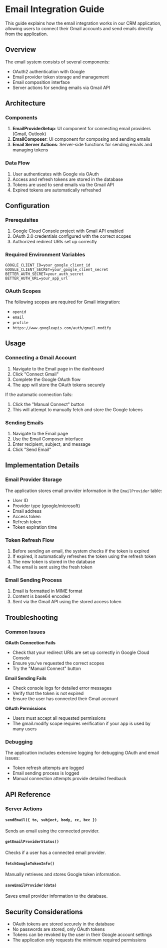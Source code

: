 # Email Integration Guide

This guide explains how the email integration works in our CRM application, allowing users to connect their Gmail accounts and send emails directly from the application.

## Overview

The email system consists of several components:
- OAuth2 authentication with Google
- Email provider token storage and management
- Email composition interface
- Server actions for sending emails via Gmail API

## Architecture

### Components

1. **EmailProviderSetup**: UI component for connecting email providers (Gmail, Outlook)
2. **EmailComposer**: UI component for composing and sending emails
3. **Email Server Actions**: Server-side functions for sending emails and managing tokens

### Data Flow

1. User authenticates with Google via OAuth
2. Access and refresh tokens are stored in the database
3. Tokens are used to send emails via the Gmail API
4. Expired tokens are automatically refreshed

## Configuration

### Prerequisites

1. Google Cloud Console project with Gmail API enabled
2. OAuth 2.0 credentials configured with the correct scopes
3. Authorized redirect URIs set up correctly

### Required Environment Variables

```env
GOOGLE_CLIENT_ID=your_google_client_id
GOOGLE_CLIENT_SECRET=your_google_client_secret
BETTER_AUTH_SECRET=your_auth_secret
BETTER_AUTH_URL=your_app_url
```

### OAuth Scopes

The following scopes are required for Gmail integration:
- `openid`
- `email`
- `profile`
- `https://www.googleapis.com/auth/gmail.modify`

## Usage

### Connecting a Gmail Account

1. Navigate to the Email page in the dashboard
2. Click "Connect Gmail"
3. Complete the Google OAuth flow
4. The app will store the OAuth tokens securely

If the automatic connection fails:
1. Click the "Manual Connect" button
2. This will attempt to manually fetch and store the Google tokens

### Sending Emails

1. Navigate to the Email page
2. Use the Email Composer interface
3. Enter recipient, subject, and message
4. Click "Send Email"

## Implementation Details

### Email Provider Storage

The application stores email provider information in the `EmailProvider` table:
- User ID
- Provider type (google/microsoft)
- Email address
- Access token
- Refresh token
- Token expiration time

### Token Refresh Flow

1. Before sending an email, the system checks if the token is expired
2. If expired, it automatically refreshes the token using the refresh token
3. The new token is stored in the database
4. The email is sent using the fresh token

### Email Sending Process

1. Email is formatted in MIME format
2. Content is base64 encoded
3. Sent via the Gmail API using the stored access token

## Troubleshooting

### Common Issues

**OAuth Connection Fails**
- Check that your redirect URIs are set up correctly in Google Cloud Console
- Ensure you've requested the correct scopes
- Try the "Manual Connect" button

**Email Sending Fails**
- Check console logs for detailed error messages
- Verify that the token is not expired
- Ensure the user has connected their Gmail account

**OAuth Permissions**
- Users must accept all requested permissions
- The gmail.modify scope requires verification if your app is used by many users

### Debugging

The application includes extensive logging for debugging OAuth and email issues:
- Token refresh attempts are logged
- Email sending process is logged
- Manual connection attempts provide detailed feedback

## API Reference

### Server Actions

#### `sendEmail({ to, subject, body, cc, bcc })`
Sends an email using the connected provider.

#### `getEmailProviderStatus()`
Checks if a user has a connected email provider.

#### `fetchGoogleTokenInfo()`
Manually retrieves and stores Google token information.

#### `saveEmailProvider(data)`
Saves email provider information to the database.

## Security Considerations

- OAuth tokens are stored securely in the database
- No passwords are stored, only OAuth tokens
- Tokens can be revoked by the user in their Google account settings
- The application only requests the minimum required permissions 